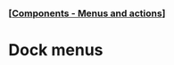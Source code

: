 ### [[Components - Menus and actions](./translated-human-interface-guidelines-markdown/components/menus-and-actions.md)]  
  
# **Dock menus**  

